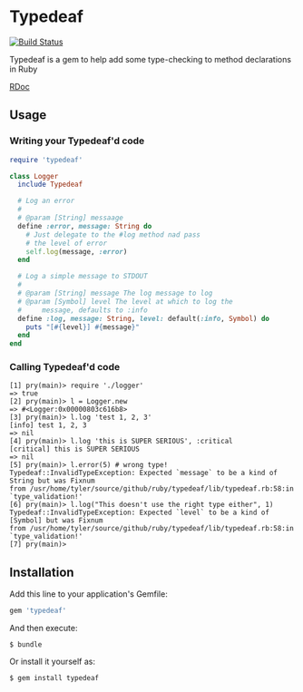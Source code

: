 # Typedeaf

[![Build Status](https://travis-ci.org/rtyler/typedeaf.svg)](https://travis-ci.org/rtyler/typedeaf)

Typedeaf is a gem to help add some type-checking to method declarations in Ruby


[RDoc](http://www.rubydoc.info/github/rtyler/typedeaf/master/frames)


## Usage

### Writing your Typedeaf'd code

```ruby
require 'typedeaf'

class Logger
  include Typedeaf

  # Log an error
  #
  # @param [String] messaage
  define :error, message: String do
    # Just delegate to the #log method nad pass
    # the level of error
    self.log(message, :error)
  end

  # Log a simple message to STDOUT
  #
  # @param [String] message The log message to log 
  # @param [Symbol] level The level at which to log the
  #     message, defaults to :info
  define :log, message: String, level: default(:info, Symbol) do
    puts "[#{level}] #{message}"
  end
end
```

### Calling Typedeaf'd code

```
[1] pry(main)> require './logger'
=> true
[2] pry(main)> l = Logger.new
=> #<Logger:0x00000803c616b8>
[3] pry(main)> l.log 'test 1, 2, 3'
[info] test 1, 2, 3
=> nil
[4] pry(main)> l.log 'this is SUPER SERIOUS', :critical
[critical] this is SUPER SERIOUS
=> nil
[5] pry(main)> l.error(5) # wrong type!
Typedeaf::InvalidTypeException: Expected `message` to be a kind of String but was Fixnum
from /usr/home/tyler/source/github/ruby/typedeaf/lib/typedeaf.rb:58:in `type_validation!'
[6] pry(main)> l.log("This doesn't use the right type either", 1)
Typedeaf::InvalidTypeException: Expected `level` to be a kind of [Symbol] but was Fixnum
from /usr/home/tyler/source/github/ruby/typedeaf/lib/typedeaf.rb:58:in `type_validation!'
[7] pry(main)> 

```


## Installation

Add this line to your application's Gemfile:

```ruby
gem 'typedeaf'
```

And then execute:

    $ bundle

Or install it yourself as:

    $ gem install typedeaf

